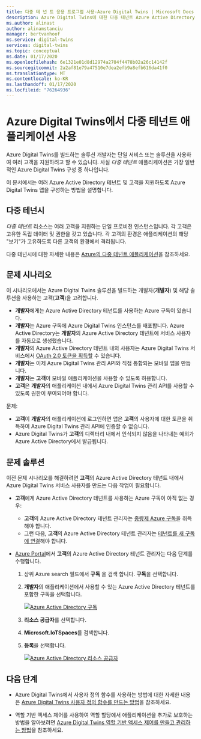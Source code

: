 ```yaml
---
title: 다중 테 넌 트 응용 프로그램 사용-Azure Digital Twins | Microsoft Docs
description: Azure Digital Twins에 대한 다중 테넌트 Azure Active Directory 애플리케이션을 구성하는 방법
ms.author: alinast
author: alinamstanciu
manager: bertvanhoof
ms.service: digital-twins
services: digital-twins
ms.topic: conceptual
ms.date: 01/17/2020
ms.openlocfilehash: 6e1321e01d8d12974a2704f4478b02a26c14142f
ms.sourcegitcommit: 2a2af81e79a47510e7dea2efb9a8efb616da41f0
ms.translationtype: MT
ms.contentlocale: ko-KR
ms.lasthandoff: 01/17/2020
ms.locfileid: "76264936"
---
```

# <a name="enable-multitenant-applications-with-azure-digital-twins"></a>Azure Digital Twins에서 다중 테넌트 애플리케이션 사용

Azure Digital Twins를 빌드하는 솔루션 개발자는 단일 서비스 또는 솔루션을 사용하여 여러 고객을 지원하려고 할 수 있습니다. 사실 *다중 테넌트* 애플리케이션은 가장 일반적인 Azure Digital Twins 구성 중 하나입니다.

이 문서에서는 여러 Azure Active Directory 테넌트 및 고객을 지원하도록 Azure Digital Twins 앱을 구성하는 방법을 설명합니다.

## <a name="multitenancy"></a>다중 테넌시

*다중 테넌트* 리소스는 여러 고객을 지원하는 단일 프로비전 인스턴스입니다. 각 고객은 고유한 독립 데이터 및 권한을 갖고 있습니다. 각 고객의 환경은 애플리케이션의 해당 "보기"가 고유하도록 다른 고객의 환경에서 격리됩니다.

다중 테넌시에 대한 자세한 내용은 [Azure의 다중 테넌트 애플리케이션](https://docs.microsoft.com/azure/dotnet-develop-multitenant-applications)을 참조하세요.

## <a name="problem-scenario"></a>문제 시나리오

이 시나리오에서는 Azure Digital Twins 솔루션을 빌드하는 개발자(**개발자**) 및 해당 솔루션을 사용하는 고객(**고객**)을 고려합니다.

- **개발자**에게는 Azure Active Directory 테넌트를 사용하는 Azure 구독이 있습니다.
- **개발자**는 Azure 구독에 Azure Digital Twins 인스턴스를 배포합니다. Azure Active Directory는 **개발자**의 Azure Active Directory 테넌트에 서비스 사용자를 자동으로 생성했습니다.
- **개발자**의 Azure Active Directory 테넌트 내의 사용자는 Azure Digital Twins 서비스에서 [OAuth 2.0 토큰을 획득할](./security-authenticating-apis.md) 수 있습니다.
- **개발자**는 이제 Azure Digital Twins 관리 API와 직접 통합되는 모바일 앱을 만듭니다.
- **개발자**는 **고객**이 모바일 애플리케이션을 사용할 수 있도록 허용합니다.
- **고객**은 **개발자**의 애플리케이션 내에서 Azure Digital Twins 관리 API를 사용할 수 있도록 권한이 부여되어야 합니다.

문제:

- **고객**이 **개발자**의 애플리케이션에 로그인하면 앱은 **고객**의 사용자에 대한 토큰을 취득하여 Azure Digital Twins 관리 API에 인증할 수 없습니다.
- Azure Digital Twins가 **고객**의 디렉터리 내에서 인식되지 않음을 나타내는 예외가 Azure Active Directory에서 발급됩니다.

## <a name="problem-solution"></a>문제 솔루션

이전 문제 시나리오를 해결하려면 **고객**의 Azure Active Directory 테넌트 내에서 Azure Digital Twins 서비스 사용자를 만드는 다음 작업이 필요합니다.

- **고객**에게 Azure Active Directory 테넌트를 사용하는 Azure 구독이 아직 없는 경우:

  - **고객**의 Azure Active Directory 테넌트 관리자는 [종량제 Azure 구독](https://azure.microsoft.com/offers/ms-azr-0003p/)을 취득해야 합니다.
  - 그런 다음, **고객**의 Azure Active Directory 테넌트 관리자는 [테넌트를 새 구독에 연결](https://docs.microsoft.com/azure/active-directory/hybrid/whatis-hybrid-identity)해야 합니다.

- [Azure Portal](https://portal.azure.com)에서 **고객**의 Azure Active Directory 테넌트 관리자는 다음 단계를 수행합니다.

  1. 상위 Azure search 필드에서 **구독** 을 검색 합니다. **구독**을 선택합니다.
  1. **개발자**의 애플리케이션에서 사용할 수 있는 Azure Active Directory 테넌트를 포함한 구독을 선택합니다.

     [![Azure Active Directory 구독](media/multitenant/ad-subscriptions.png)](media/multitenant/ad-subscriptions.png#lightbox)

  1. **리소스 공급자**를 선택합니다.
  1. **Microsoft.IoTSpaces**를 검색합니다.
  1. **등록**을 선택합니다.

     [![Azure Active Directory 리소스 공급자](media/multitenant/ad-resource-providers.png)](media/multitenant/ad-resource-providers.png#lightbox)
  
## <a name="next-steps"></a>다음 단계

- Azure Digital Twins에서 사용자 정의 함수를 사용하는 방법에 대한 자세한 내용은 [Azure Digital Twins 사용자 정의 함수를 만드는 방법](./how-to-user-defined-functions.md)을 참조하세요.

- 역할 기반 액세스 제어를 사용하여 역할 할당에서 애플리케이션을 추가로 보호하는 방법을 알아보려면 [Azure Digital Twins 역할 기반 액세스 제어를 만들고 관리하는 방법](./security-create-manage-role-assignments.md)을 참조하세요.
